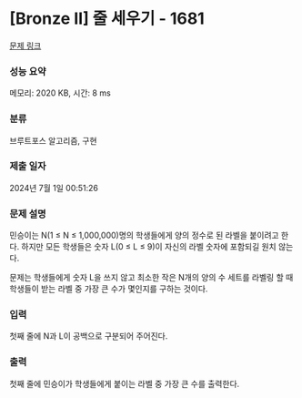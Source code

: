 # [Bronze II] 줄 세우기 - 1681 

[문제 링크](https://www.acmicpc.net/problem/1681) 

### 성능 요약

메모리: 2020 KB, 시간: 8 ms

### 분류

브루트포스 알고리즘, 구현

### 제출 일자

2024년 7월 1일 00:51:26

### 문제 설명

<p>민승이는 N(1 ≤ N ≤ 1,000,000)명의 학생들에게 양의 정수로 된 라벨을 붙이려고 한다. 하지만 모든 학생들은 숫자 L(0 ≤ L ≤ 9)이 자신의 라벨 숫자에 포함되길 원치 않는다. </p>

<p>문제는 학생들에게 숫자 L을 쓰지 않고 최소한 작은 N개의 양의 수 세트를 라벨링 할 때 학생들이 받는 라벨 중 가장 큰 수가 몇인지를 구하는 것이다.</p>

### 입력 

 <p>첫째 줄에 N과 L이 공백으로 구분되어 주어진다.</p>

### 출력 

 <p>첫째 줄에 민승이가 학생들에게 붙이는 라벨 중 가장 큰 수를 출력한다.</p>

